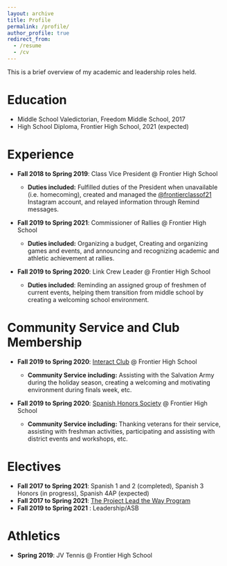 ```yaml
---
layout: archive
title: Profile
permalink: /profile/
author_profile: true
redirect_from:
  - /resume
  - /cv
---
```


This is a brief overview of my academic and leadership roles held.  

Education
======
* Middle School Valedictorian, Freedom Middle School, 2017
* High School Diploma, Frontier High School, 2021 (expected)

Experience
======
  * **Fall 2018 to Spring 2019**: Class Vice President @ Frontier High School
    * **Duties included:** Fulfilled duties of the President when unavailable (i.e. homecoming), created and managed the [@frontierclassof21](https://instagram.com/frontierclassof21) Instagram account, and relayed information through Remind messages.

  * **Fall 2019 to Spring 2021**: Commissioner of Rallies @ Frontier High School
    * **Duties included:** Organizing a budget, Creating and organizing games and events, and announcing and recognizing academic and athletic achievement at rallies.

  * **Fall 2019 to Spring 2020**: Link Crew Leader @ Frontier High School
    * **Duties included**: Reminding an assigned group of freshmen of current events, helping them transition from middle school by creating a welcoming school environment.

Community Service and Club Membership
======
  * **Fall 2019 to Spring 2020**: [Interact Club](https://www.rotary.org/en/get-involved/interact-clubs) @ Frontier High School
      * **Community Service including:** Assisting with the Salvation Army during the holiday season, creating a welcoming and motivating environment during finals week, etc.

  * **Fall 2019 to Spring 2020**: [Spanish Honors Society](https://www.aatsp.org/page/SHHoverview) @ Frontier High School
      * **Community Service including:** Thanking veterans for their service, assisting with freshman activities, participating and assisting with district events and workshops, etc.

Electives
======
  * **Fall 2017 to Spring 2021**: Spanish 1 and 2 (completed), Spanish 3 Honors (in progress), Spanish 4AP (expected)
  * **Fall 2017 to Spring 2021**: [The Project Lead the Way Program](http://pltw.org/)
  * **Fall 2019 to Spring 2021** : Leadership/ASB

Athletics
======
  * **Spring 2019**: JV Tennis @ Frontier High School
